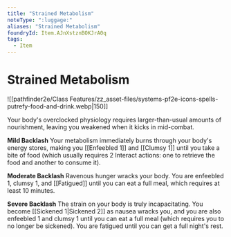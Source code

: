 ```yaml
---
title: "Strained Metabolism"
noteType: ":luggage:"
aliases: "Strained Metabolism"
foundryId: Item.AJnXstznBOKJrA0q
tags:
  - Item
---
```


# Strained Metabolism
![[pathfinder2e/Class Features/zz_asset-files/systems-pf2e-icons-spells-putrefy-food-and-drink.webp|150]]

Your body's overclocked physiology requires larger-than-usual amounts of nourishment, leaving you weakened when it kicks in mid-combat.

**Mild Backlash** Your metabolism immediately burns through your body's energy stores, making you [[Enfeebled 1]] and [[Clumsy 1]] until you take a bite of food (which usually requires 2 Interact actions: one to retrieve the food and another to consume it).

**Moderate Backlash** Ravenous hunger wracks your body. You are enfeebled 1, clumsy 1, and [[Fatigued]] until you can eat a full meal, which requires at least 10 minutes.

**Severe Backlash** The strain on your body is truly incapacitating. You become [[Sickened 1|Sickened 2]] as nausea wracks you, and you are also enfeebled 1 and clumsy 1 until you can eat a full meal (which requires you to no longer be sickened). You are fatigued until you can get a full night's rest.
